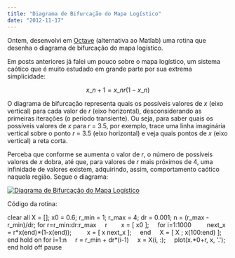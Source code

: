 ```yaml
---
title: "Diagrama de Bifurcação do Mapa Logístico"
date: "2012-11-17"
---
```


Ontem, desenvolvi em [Octave](https://www.gnu.org/software/octave/) (alternativa ao Matlab) uma rotina que desenha o diagrama de bifurcação do mapa logístico.

Em posts anteriores já falei um pouco sobre o mapa logístico, um sistema caótico que é muito estudado em grande parte por sua extrema simplicidade:

$$x\_{n+1} = x\_n r (1 - x\_n)$$

O diagrama de bifurcação representa quais os possíveis valores de _x_ (eixo vertical) para cada valor de _r_ (eixo horizontal), desconsiderando as primeiras iterações (o período transiente). Ou seja, para saber quais os possíveis valores de _x_ para _r_ = 3.5, por exemplo, trace uma linha imaginária vertical sobre o ponto _r_ \= 3.5 (eixo horizontal) e veja quais pontos de _x_ (eixo vertical) a reta corta.

Perceba que conforme se aumenta o valor de _r_, o número de possíveis valores de _x_ dobra, até que, para valores de _r_ mais próximos de 4, uma infinidade de valores existem, adquirindo, assim, comportamento caótico naquela região. Segue o diagrama:

[![](http://rs.anoluz.net/wp-content/uploads/2012/11/logistc_bifurcation-1024x704.png "Diagrama de Bifurcação do Mapa Logístico")](http://rs.anoluz.net/wp-content/uploads/2012/11/logistc_bifurcation.png)

Código da rotina:

clear all
X = \[\];
x0 = 0.6;
r\_min = 1;
r\_max = 4;
dr = 0.001;
n = (r\_max - r\_min)/dr;
for r=r\_min:dr:r\_max
    r   
    x = \[ x0 \];
    for i=1:1000
        next\_x = r\*x(end)\*(1-x(end));
        x = \[ x next\_x \];
    end
    X = \[ X ; x(100:end) \];
end
hold on
for i=1:n
    r = r\_min + dr\*(i-1)
    x = X(i, :);
    plot(x.\*0+r, x, '.');
end
hold off
pause
